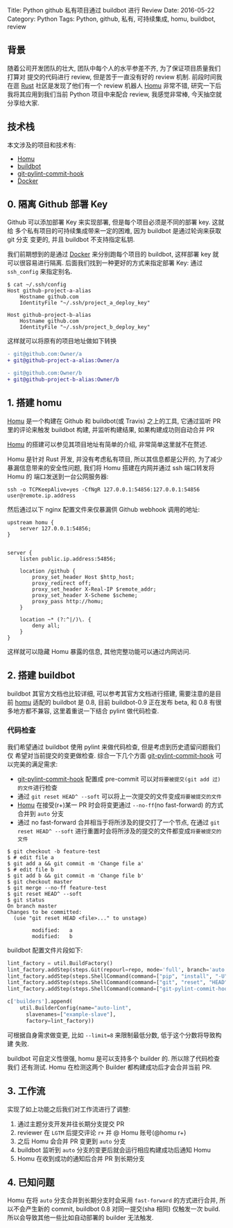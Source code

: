 Title: Python github 私有项目通过 buildbot 进行 Review
Date: 2016-05-22
Category: Python
Tags: Python, github, 私有, 可持续集成, homu, buildbot, review

## 背景
随着公司开发团队的壮大, 团队中每个人的水平参差不齐, 为了保证项目质量我们打算对
提交的代码进行 review, 但是苦于一直没有好的 review 机制. 前段时间我在逛 
[Rust][r] 社区是发现了他们有一个 review 机器人 [Homu][h] 非常不错, 
研究一下后我将其应用到我们当前 Python 项目中来配合 review, 我感觉非常棒, 
今天抽空就分享给大家.


## 技术栈
本文涉及的项目和技术有:

- [Homu][h]
- [buildbot][b]
- [git-pylint-commit-hook][gpch]
- [Docker][d]


## 0. 隔离 Github 部署 Key
Github 可以添加部署 Key 来实现部署, 但是每个项目必须是不同的部署 key. 这就给
多个私有项目的可持续集成带来一定的困难, 因为 buildbot 是通过轮询来获取 git 分支
变更的, 并且 buildbot 不支持指定私钥. 

我们前期想到的是通过 [Docker][d] 来分别跑每个项目的 buildbot, 这样部署 key 就
可以很容易进行隔离. 后面我们找到一种更好的方式来指定部署 Key: 通过 `ssh_config`
来指定别名.

```shell
$ cat ~/.ssh/config
Host github-project-a-alias
    Hostname github.com
    IdentityFile "~/.ssh/project_a_deploy_key"

Host github-project-b-alias
    Hostname github.com
    IdentityFile "~/.ssh/project_b_deploy_key"
```

这样就可以将原有的项目地址做如下转换
```diff
- git@github.com:Owner/a
+ git@github-project-a-alias:Owner/a

- git@github.com:Owner/b
+ git@github-project-b-alias:Owner/b
```

## 1. 搭建 homu

[Homu][h] 是一个构建在 Github 和 buildbot(或 Travis) 之上的工具, 它通过监听
PR 里的评论来触发 buildbot 构建, 并监听构建结果, 如果构建成功则自动合并 PR

[Homu][h] 的搭建可以参见其项目地址有简单的介绍, 非常简单这里就不在赘述.


Homu 是针对 Rust 开发, 并没有考虑私有项目, 所以其信息都是公开的, 为了减少
暴漏信息带来的安全性问题, 我们将 Homu 搭建在内网并通过 ssh 端口转发将 Homu 的
端口发送到一台公网服务器:

```shell
ssh -o TCPKeepAlive=yes -CfNgR 127.0.0.1:54856:127.0.0.1:54856 user@remote.ip.address
```

然后通过以下 nginx 配置文件来仅暴漏供 Github webhook 调用的地址:
```
upstream homu {
    server 127.0.0.1:54856;
}


server {
    listen public.ip.address:54856;

    location /github {
        proxy_set_header Host $http_host;
        proxy_redirect off;
        proxy_set_header X-Real-IP $remote_addr;
        proxy_set_header X-Scheme $scheme;
        proxy_pass http://homu;
    }

    location ~* (?:^|/)\. {
        deny all;
    }
}
```

这样就可以隐藏 Homu 暴露的信息, 其他完整功能可以通过内网访问.

## 2. 搭建 buildbot

buildbot 其官方文档也比较详细, 可以参考其官方文档进行搭建, 需要注意的是目前 
[homu][h] 适配的 buildbot 是 0.8, 目前 buildbot-0.9 正在发布 beta, 和 0.8
有很多地方都不兼容, 这里着重说一下结合 pylint 做代码检查.

### 代码检查
我们希望通过 buildbot 使用 pylint 来做代码检查, 但是考虑到历史遗留问题我们仅
希望对当前提交的变更做检查. 综合一下几个方面 [git-pylint-commit-hook][gpch] 可
以完美的满足需求:

- [git-pylint-commit-hook][gpch] 配置成 pre-commit 可以对`将要被提交(git add 过)的文件`进行检查
- 通过 `git reset HEAD^ --soft` 可以将上一次提交的文件变成`将要被提交的文件`
- [Homu][h] 在接受(r+)某一 PR 时会将变更通过 `--no-ff`(no fast-forward) 的方式合并到 `auto` 分支
- 通过 no fast-forward 合并相当于将所涉及的提交打了一个节点, 在通过 `git reset HEAD^ --soft` 进行重置时会将所涉及的提交的文件都变成`将要被提交的文件`

```shell
$ git checkout -b feature-test
$ # edit file a
$ git add a && git commit -m 'Change file a'
$ # edit file b
$ git add b && git commit -m 'Change file b'
$ git checkout master
$ git merge --no-ff feature-test
$ git reset HEAD^ --soft
$ git status
On branch master
Changes to be committed:
  (use "git reset HEAD <file>..." to unstage)

        modified:   a
        modified:   b

```

buildbot 配置文件片段如下:
```python
lint_factory = util.BuildFactory()
lint_factory.addStep(steps.Git(repourl=repo, mode='full', branch='auto', progress=True))
lint_factory.addStep(steps.ShellCommand(command=["pip", "install", "-U", "-r", "requirements.txt"]))
lint_factory.addStep(steps.ShellCommand(command=["git", "reset", "HEAD^", "--soft"]))
lint_factory.addStep(steps.ShellCommand(command=["git-pylint-commit-hook", "--limit=8", "--pylintrc=./.pylintrc"]))

c['builders'].append(
    util.BuilderConfig(name="auto-lint",
      slavenames=["example-slave"],
      factory=lint_factory))
```

可根据自身需求做变更, 比如 `--limit=8` 来限制最低分数, 低于这个分数将导致构建
失败.

buildbot 可自定义性很强, homu 是可以支持多个 builder 的. 所以除了代码检查我们
还有测试. Homu 在检测这两个 Builder 都构建成功后才会合并当前 PR.

## 3. 工作流
实现了如上功能之后我们对工作流进行了调整:

1. 通过主题分支开发并往长期分支提交 PR
2. reviewer 在 `LGTM` 后提交评论 `r+` 并 @ Homu 账号(@homu r+)
3. 之后 Homu 会合并 PR 变更到 `auto` 分支
4. buildbot 监听到 `auto` 分支的变更后就会运行相应构建成功后通知 Homu
5. Homu 在收到成功的通知后合并 PR 到长期分支

## 4. 已知问题
Homu 在将 `auto` 分支合并到长期分支时会采用 `fast-forward` 的方式进行合并, 
所以不会产生新的 commit, buildbot 0.8 对同一提交(sha 相同) 仅触发一次 build.
所以会导致其他一些比如自动部署的 builder 无法触发.


[g]: https://github.com
[r]: https://github.com/rust-lang/rust
[h]: https://github.com/barosl/homu
[gpch]: https://github.com/sebdah/git-pylint-commit-hook
[b]: https://github.com/buildbot/buildbot
[d]: https://www.docker.com
